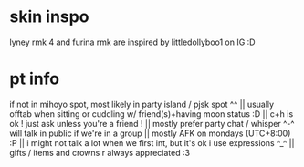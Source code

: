# skin inspo
lyney rmk 4 and furina rmk are inspired by
littledollyboo1 on IG :D
# pt info
if not in mihoyo spot, most likely in party island / pjsk spot ^^ ||
usually offtab when sitting or cuddling w/ friend(s)+having moon status :D || 
c+h is ok ! just ask unless you're a friend ! || 
mostly prefer party chat / whisper ^-^ will talk in public if we're in a group || 
mostly AFK on mondays (UTC+8:00) :P || 
i might not talk a lot when we first int, but it's ok i use expressions ^_^ ||
gifts / items and crowns r always appreciated :3
